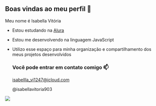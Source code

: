 ## Boas vindas ao meu perfil 🖤

Meu nome é Isabella Vitória

- Estou estudando na [Alura](htts://www.alura.com.br)
- Estou me desenvolvendo na linguagem JavaScript
- Utilizo esse espaço para minha organização e compartilhamento dos meus projetos desenvolvidos

  ### Você pode entrar em contato comigo 📫

  isabellla_vi1247@icloud.com
  
  @isabellavitoria903

![](https://media1.tenor.com/m/MTl2RygQbPIAAAAC/billie-billie-eilish.gif)

